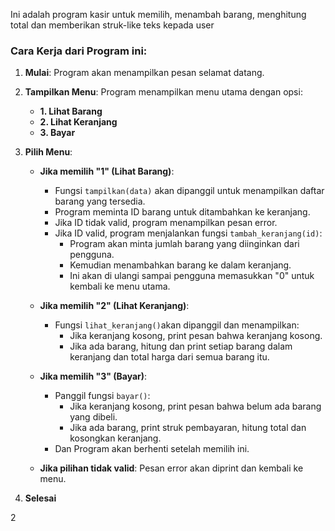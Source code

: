 Ini adalah program kasir untuk memilih, menambah barang, menghitung total dan memberikan struk-like teks kepada user

### Cara Kerja dari Program ini:

1. **Mulai**: Program akan menampilkan pesan selamat datang.

2. **Tampilkan Menu**: Program menampilkan menu utama dengan opsi:
   - **1. Lihat Barang**
   - **2. Lihat Keranjang**
   - **3. Bayar**

3. **Pilih Menu**:
   - **Jika memilih "1" (Lihat Barang)**:
     - Fungsi `tampilkan(data)` akan dipanggil untuk menampilkan daftar barang yang tersedia.
     - Program meminta ID barang untuk ditambahkan ke keranjang.
     - Jika ID tidak valid, program menampilkan pesan error.
     - Jika ID valid, program menjalankan fungsi `tambah_keranjang(id)`:
       - Program akan minta jumlah barang yang diinginkan dari pengguna.
       - Kemudian menambahkan barang ke dalam keranjang.
       - Ini akan di ulangi sampai pengguna memasukkan "0" untuk kembali ke menu utama.

   - **Jika memilih "2" (Lihat Keranjang)**:
     - Fungsi `lihat_keranjang()`akan dipanggil dan menampilkan:
       - Jika keranjang kosong, print pesan bahwa keranjang kosong.
       - Jika ada barang, hitung dan print setiap barang dalam keranjang dan total harga dari semua barang itu.

   - **Jika memilih "3" (Bayar)**:
     - Panggil fungsi `bayar()`:
       - Jika keranjang kosong, print pesan bahwa belum ada barang yang dibeli.
       - Jika ada barang, print struk pembayaran, hitung total dan kosongkan keranjang.
     - Dan Program akan berhenti setelah memilih ini.

   - **Jika pilihan tidak valid**: Pesan error akan diprint dan kembali ke menu.

4. **Selesai**

2